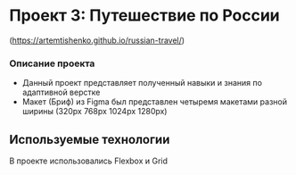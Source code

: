 # Проект 3: Путешествие по России
(https://artemtishenko.github.io/russian-travel/)

### Описание проекта
* Данный проект представляет полученный навыки и знания по адаптивной верстке
* Макет (Бриф) из Figma был представлен четыремя макетами разной ширины (320px 768px 1024px 1280px)

## Используемые технологии
В проекте использовались Flexbox и Grid





